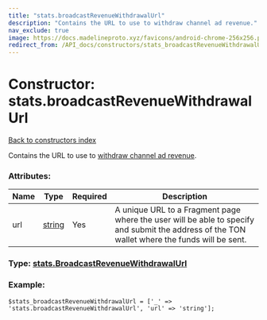 ```yaml
---
title: "stats.broadcastRevenueWithdrawalUrl"
description: "Contains the URL to use to withdraw channel ad revenue."
nav_exclude: true
image: https://docs.madelineproto.xyz/favicons/android-chrome-256x256.png
redirect_from: /API_docs/constructors/stats_broadcastRevenueWithdrawalUrl.html
---
```

# Constructor: stats.broadcastRevenueWithdrawalUrl  
[Back to constructors index](/API_docs/constructors/index.html)



Contains the URL to use to [withdraw channel ad revenue](https://core.telegram.org/api/revenue#withdrawing-revenue).

### Attributes:

| Name     |    Type       | Required | Description |
|----------|---------------|----------|-------------|
|url|[string](/API_docs/types/string.html) | Yes|A unique URL to a Fragment page where the user will be able to specify and submit the address of the TON wallet where the funds will be sent.|



### Type: [stats.BroadcastRevenueWithdrawalUrl](/API_docs/types/stats.BroadcastRevenueWithdrawalUrl.html)


### Example:

```
$stats_broadcastRevenueWithdrawalUrl = ['_' => 'stats.broadcastRevenueWithdrawalUrl', 'url' => 'string'];
```  
